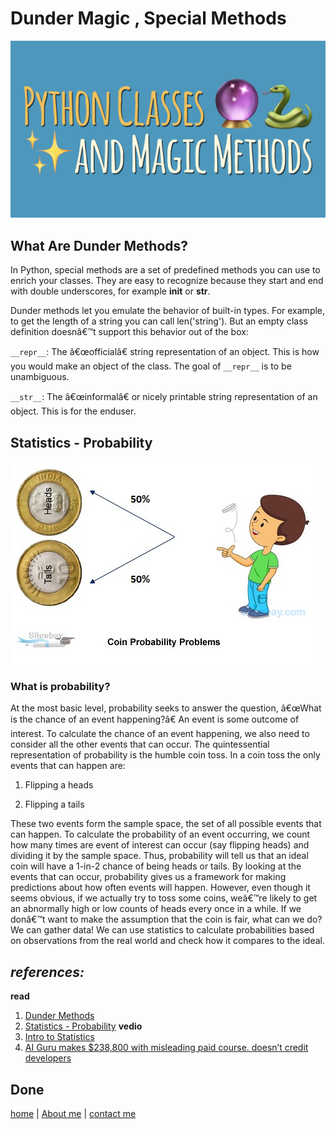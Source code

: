 # Dunder **Magic** , **Special** Methods
![Dunder_Methods](../img3/Dunder_Methods.png)
## What Are Dunder Methods?
In Python, special methods are a set of predefined methods you can use to enrich your classes. They are easy to recognize because they start and end with double underscores, for example __init__ or __str__.

Dunder methods let you emulate the behavior of built-in types. For example, to get the length of a string you can call len('string'). But an empty class definition doesnâ€™t support this behavior out of the box:


`__repr__`: The â€œofficialâ€ string representation of an object. This is how you would make an object of the class. The goal of `__repr__` is to be unambiguous.

`__str__`: The â€œinformalâ€ or nicely printable string representation of an object. This is for the enduser.

## Statistics - Probability

![Dunder_Methods](../img3/probability.jpg)

### What is probability?
At the most basic level, probability seeks to answer the question, â€œWhat is the chance of an event happening?â€ An event is some outcome of interest. To calculate the chance of an event happening, we also need to consider all the other events that can occur. The quintessential representation of probability is the humble coin toss. In a coin toss the only events that can happen are:

1. Flipping a heads

1. Flipping a tails

These two events form the sample space, the set of all possible events that can happen. To calculate the probability of an event occurring, we count how many times are event of interest can occur (say flipping heads) and dividing it by the sample space. Thus, probability will tell us that an ideal coin will have a 1-in-2 chance of being heads or tails. By looking at the events that can occur, probability gives us a framework for making predictions about how often events will happen. However, even though it seems obvious, if we actually try to toss some coins, weâ€™re likely to get an abnormally high or low counts of heads every once in a while. If we donâ€™t want to make the assumption that the coin is fair, what can we do? We can gather data! We can use statistics to calculate probabilities based on observations from the real world and check how it compares to the ideal.


## ***references:***
**read**
1. [Dunder Methods](https://dbader.org/blog/python-dunder-methods)
1. [Statistics - Probability](https://www.dataquest.io/blog/basic-statistics-in-python-probability/)
**vedio**
1. [Intro to Statistics](https://www.youtube.com/watch?v=MdHtK7CWpCQ)
1. [AI Guru makes $238,800 with misleading paid course. doesn’t credit developers](https://www.youtube.com/watch?v=7jmBE4yPrOs)




Done
---
 
[home](../README.md) | [About me](../about-me.md) | [contact me](../contact-me.md)